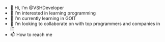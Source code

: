 - 👋 Hi, I’m @VSHDeveloper
- 👀 I’m interested in learning programming
- 🌱 I’m currently learning in GOIT
- 💞️ I’m looking to collaborate on with top programmers and companies in IT  
- 📫 How to reach me 

<!---
VSHDeveloper/VSHDeveloper is a ✨ special ✨ repository because its `README.md` (this file) appears on your GitHub profile.
You can click the Preview link to take a look at your changes.
--->
